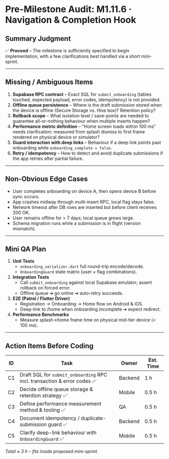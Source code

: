 # Pre-Milestone Audit: M1.11.6 · Navigation & Completion Hook

## Summary Judgment

✅ **Proceed** – The milestone is sufficiently specified to begin
implementation, with a few clarifications best handled via a short mini-sprint.

---

## Missing / Ambiguous Items

1. **Supabase RPC contract** – Exact SQL for `submit_onboarding` (tables
   touched, expected payload, error codes, idempotency) is not provided.
2. **Offline queue persistence** – Where is the draft submission stored when the
   device is offline (Secure Storage vs. Hive box)? Retention policy?
3. **Rollback scope** – What isolation level / save-points are needed to
   guarantee all-or-nothing behaviour when multiple inserts happen?
4. **Performance metric definition** – "Home screen loads within 100 ms" needs
   clarification: measured from splash dismiss to first frame rendered on
   physical device or simulator?
5. **Guard interaction with deep links** – Behaviour if a deep link points past
   onboarding while `onboarding_complete = false`.
6. **Retry / idempotency** – How to detect and avoid duplicate submissions if
   the app retries after partial failure.

---

## Non-Obvious Edge Cases

- User completes onboarding on device A, then opens device B before sync occurs.
- App crashes midway through multi-insert RPC, local flag stays false.
- Network timeout after DB rows are inserted but before client receives 200 OK.
- User remains offline for > 7 days; local queue grows large.
- Schema migration runs while a submission is in flight (version mismatch).

---

## Mini QA Plan

1. **Unit Tests**
   - `onboarding_serializer.dart` full round-trip encode/decode.
   - `OnboardingGuard` state matrix (user × flag combinations).
2. **Integration Tests**
   - Call `submit_onboarding` against local Supabase emulator; assert rollback
     on forced error.
   - Offline queue ➜ go online ➜ auto-retry succeeds.
3. **E2E (Patrol / Flutter Driver)**
   - Registration → Onboarding → Home flow on Android & iOS.
   - Deep-link to /home when onboarding incomplete ➜ expect redirect.
4. **Performance Benchmarks**
   - Measure splash→home frame time on physical mid-tier device (< 100 ms).

---

## Action Items Before Coding

| ID | Task                                                                      | Owner   | Est. Time |
| -- | ------------------------------------------------------------------------- | ------- | --------- |
| C1 | Draft SQL for `submit_onboarding` RPC incl. transaction & error codes ✅  | Backend | 1 h       |
| C2 | Decide offline queue storage & retention strategy ✅                      | Mobile  | 0.5 h     |
| C3 | Define performance measurement method & tooling  ✅                       | QA      | 0.5 h     |
| C4 | Document idempotency / duplicate-submission guard ✅                      | Backend | 0.5 h     |
| C5 | Clarify deep-link behaviour with `OnboardingGuard` ✅                     | Mobile  | 0.5 h     |

_Total ≈ 3 h – fits inside proposed mini-sprint._
